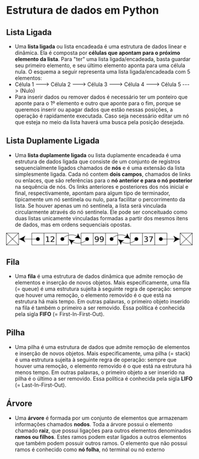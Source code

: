 # Estrutura de dados em Python
## Lista Ligada
* Uma **lista ligada** ou lista encadeada é uma estrutura de dados linear e dinâmica. Ela é composta por **células que apontam para o próximo elemento da lista**. Para "ter" uma lista ligada/encadeada, basta guardar seu primeiro elemento, e seu último elemento aponta para uma célula nula. O esquema a seguir representa uma lista ligada/encadeada com 5 elementos:
* Célula 1 ---> Célula 2 ---> Célula 3 ---> Célula 4 ---> Célula 5 ---> (Nulo)
* Para inserir dados ou remover dados é necessário ter um ponteiro que aponte para o 1º elemento e outro que aponte para o fim, porque se queremos inserir ou apagar dados que estão nessas posições, a operação é rapidamente executada. Caso seja necessário editar um nó que esteja no meio da lista haverá uma busca pela posição desejada.
## Lista Duplamente Ligada
* Uma **lista duplamente ligada** ou lista duplamente encadeada é uma estrutura de dados ligada que consiste de um conjunto de registros sequencialmente ligados chamados de **nós** e é uma extensão da lista simplesmente ligada. Cada nó contem **dois campos**, chamados de links ou enlaces, que são referências para o **nó anterior e para o nó posterior** na sequência de nós. Os links anteriores e posteriores dos nós inicial e final, respectivamente, apontam para algum tipo de terminador, tipicamente um nó sentinela ou nulo, para facilitar o percorrimento da lista. Se houver apenas um nó sentinela, a lista será vinculada circularmente através do nó sentinela. Ele pode ser conceituado como duas listas unicamente vinculadas formadas a partir dos mesmos itens de dados, mas em ordens sequenciais opostas.

![](https://github.com/DarlanNoetzold/Estrutura_de_Dados/blob/main/ldl.png)

## Fila
* Uma **fila** é uma estrutura de dados dinâmica que admite remoção de elementos e inserção de novos objetos.  Mais especificamente, uma  fila  (= queue)  é uma estrutura sujeita à seguinte regra de operação:  sempre que houver uma remoção, o elemento removido é o que está na estrutura há mais tempo. Em outras palavras, o primeiro objeto inserido na fila é também o primeiro a ser removido. Essa política é conhecida pela sigla **FIFO** (= First-In-First-Out).
## Pilha
* Uma pilha é uma estrutura de dados que admite remoção de elementos e inserção de novos objetos.  Mais especificamente, uma  pilha (= stack)  é uma estrutura sujeita à seguinte regra de operação:  sempre que houver uma remoção, o elemento removido é o que está na estrutura há menos tempo. Em outras palavras, o primeiro objeto a ser inserido na pilha é o último a ser removido. Essa política é conhecida pela sigla **LIFO** (= Last-In-First-Out).
## Árvore
* Uma **árvore** é formada por um conjunto de elementos que armazenam informações chamados **nodos**. Toda a árvore possui o elemento chamado **raiz**, que possui ligações para outros elementos denominados **ramos ou filhos**. Estes ramos podem estar ligados a outros elementos que também podem possuir outros ramos. O elemento que não possui ramos é conhecido como **nó folha**, nó terminal ou nó externo
